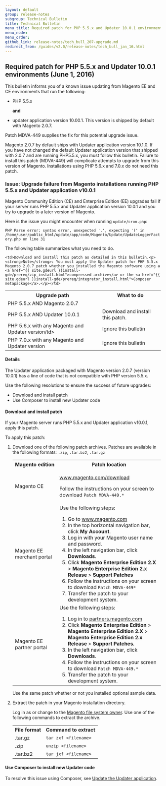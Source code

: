 ```yaml
---
layout: default
group: release-notes
subgroup: Technical Bulletin
title: Technical Bulletin
menu_title: Required patch for PHP 5.5.x and Updater 10.0.1 environments (June 1, 2016)
menu_node: 
menu_order: 
github_link: release-notes/tech_bull_207-upgrade.md
redirect_from: /guides/v2.0/release-notes/tech_bull_jan_16.html
---
```


<h2>Required patch for PHP 5.5.x and Updater 10.0.1 environments (June 1, 2016)</h2>
This bulletin informs you of a known issue updating from Magento EE and CE environments that run the following:   

* PHP 5.5.x

	**and**

* updater application version 10.00.1. This version is shipped by default with Magento 2.0.7. 

Patch MDVA-449 supplies the fix for this potential upgrade issue. 

<div class="bs-callout bs-callout-warning">
    <p>Magento 2.0.7 by default ships with Updater application version 10.1.0. If you have not changed the default Updater application version that shipped with 2.0.7 and are running PHP5.5.x, you must follow this bulletin. Failure to install this patch (MDVA-449) will complicate attempts to upgrade from this version of Magento. Installations using PHP 5.6.x and 7.0.x do not need this patch.</p>
</div>


<h3>Issue: Upgrade failure from Magento installations running PHP 5.5.x and Updater application v10.0.1</h3>

Magento Community Edition (CE) and Enterprise Edition (EE) upgrades fail if your server runs PHP 5.5.x and Updater application version 10.0.1 and you  try to upgrade to a later version of Magento.

Here is the issue you might encounter when running `update/cron.php`:
 
`PHP Parse error: syntax error, unexpected '.', expecting ')' in /home/user/public_html/update/app/code/Magento/Update/UpdateLoggerFactory.php on line 31 `

The following table summarizes what you need to do.
<table>
	<tbody>
<tr> 
	<th>Upgrade path</th>
	<th>What to do</th>
</tr>

<tr>
	<td>PHP 5.5.x AND Magento 2.0.7</td>

	<td>Download and install this patch as detailed in this bulletin.<p><strong>Note</strong>: You must apply the Updater patch for PHP 5.5.x Magento 2.0.7 patch whether you installed the Magento software using a <a href="{{ site.gdeurl }}install-gde/prereq/zip_install.html">compressed archive</a> or the <a href="{{ site.gdeurl }}install-gde/prereq/integrator_install.html">Composer metapackage</a>.</p></td>
</tr>
<tr>
	<td>PHP 5.5.x AND Updater 10.0.1</td>
	<td>Download and install this patch.</td>
</tr>
<tr>
	<td>PHP 5.6.x with any Magento and Updater version/td>
	<td>Ignore this bulletin</td>
</tr>
<tr>
	<td>PHP 7.0.x with any Magento and Updater version</td>
	<td>Ignore this bulletin</td>
</tr>

</tbody>
</table>



<h4>Details</h4>
The Updater application packaged with Magento version 2.0.7 (version 10.0.1) has a line of code that is not compatible with PHP version 5.5.x. 

Use the following resolutions to ensure the success of future upgrades:

*	Download and install patch 
*	Use Composer to install new Updater code

<h4>Download and install patch</h4> 
If your Magento server runs PHP 5.5.x and Updater application v10.0.1,  apply this patch.

To apply this patch:

1.	Download one of the following patch archives. Patches are available in the following formats: `.zip`, `.tar.bz2`, `.tar.gz`

	<table>
		<col width="30%">
		<col width="70%">
	<tbody>
	<tr> 
		<th>Magento edition</th>
		<th>Patch location</th>
	</tr>
	<tr> 
	<td>Magento CE</td>
	<td><p><a href="http://www.magento.com/download" target="_blank">www.magento.com/download</a></p>
		<p>Follow the instructions on your screen to download <code>Patch MDVA-449.*</code></p></td>
	</tr>
	<tr> 
		<td>Magento EE merchant portal</td>
		<td>Use the following steps:
		<ol><li>Go to <a href="http://www.magento.com" target="_blank">www.magento.com</a></li>
		<li>In the top horizontal navigation bar, click <strong>My Account</strong>.</li>
		<li>Log in with your Magento user name and password.</li>
		<li>In the left navigation bar, click <strong>Downloads</strong>.</li>
		<li>Click <strong>Magento Enterprise Edition</strong> <strong>2.X</strong> > <strong>Magento Enterprise Edition 2.x Release</strong> > <strong>Support Patches</strong></li>
		<li>Follow the instructions on your screen to download <code>Patch MDVA-449*</code></li></ul>

	</li>
	<li>Transfer the patch to your development system.</li></ol></td>
	</tr>
	<tr>
		<td>Magento EE partner portal</td>
		<td>Use the following steps:
		<ol><li>Log in to <a href="https://partners.magento.com/English/?rdir=/files.aspx" target="_blank">partners.magento.com</a></li>
		<li>Click <strong>Magento Enterprise Edition</strong> > <strong>Magento Enterprise Edition 2.X</strong> > <strong>Magento Enterprise Edition 2.x Release</strong> > <strong>Support Patches</strong>.</li>
		<li>In the left navigation bar, click <strong>Downloads</strong>.</li>
		<li>Follow the instructions on your screen to download <code>Patch MDVA-449.*</code></li>
	<li>Transfer the patch to your development system.</li></ol></td>
		</tr>
	</tbody>
	</table>

	<div class="bs-callout bs-callout-info" id="info">
  		<p>Use the same patch whether or not you installed optional sample data.</p>
	</div>

2.	Extract the patch in your Magento installation directory.

	Log in as or change to the <a href="{{ site.gdeurl }}install-gde/prereq/apache-user.html">Magento file system owner</a>. Use one of the following commands to extract the archive.

	<table>
	<tbody>
	<tr> 
		<th>File format</th>
		<th>Command to extract</th>
	</tr>
	<tr> 
		<td>.tar.gz</td>
		<td><code>tar zxf &lt;filename></code></td>
		</tr>
		<tr> 
			<td>.zip</td>
			<td><code>unzip &lt;filename></code></td>
		</tr>
		<tr> 
			<td>.tar.bz2</td>
			<td><code>tar jxf &lt;filename></code></td>
	</tr>
	</tbody>
	</table>




<h4>Use Composer to install new Updater code</h4> 


To resolve this issue using Composer, see <a href="{{ site.gdeurl }}comp-mgr/updater/update-updater.html">Update the Updater application</a>.







